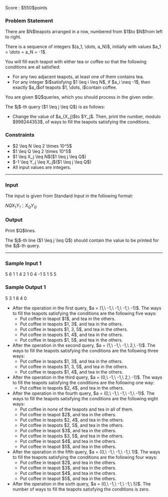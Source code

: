 
<div>

<span>

<span>

<p>
Score : $550$points
</p>

<div>

<section>

### **Problem Statement**

<p>
There are $N$teapots arranged in a row, numbered from $1$to $N$from left to right.
</p>

<p>
There is a sequence of integers $(a_1, \dots, a_N)$, initially with values $a_1 = \dots = a_N = -1$.
</p>

<p>
You will fill each teapot with either tea or coffee so that the following conditions are all satisfied:
</p>

<ul>

<li>
For any two adjacent teapots, at least one of them contains tea.
</li>

<li>
For any integer $i$satisfying $1 \leq i \leq N$, if $a_i \neq -1$, then exactly $a_i$of teapots $1, \dots, i$contain coffee.
</li>

</ul>

<p>
You are given $Q$queries, which you should process in the given order.
</p>

<p>
The $j$-th query ($1 \leq j \leq Q$) is as follows:
</p>

<ul>

<li>
Change the value of $a_{X_j}$to $Y_j$. Then, print the number, modulo $998244353$, of ways to fill the teapots satisfying the conditions.
</li>

</ul>

</section>

</div>

<div>

<section>

### **Constraints**

<ul>

<li>
$2 \leq N \leq 2 \times 10^5$
</li>

<li>
$1 \leq Q \leq 2 \times 10^5$
</li>

<li>
$1 \leq X_j \leq N$($1 \leq j \leq Q$)
</li>

<li>
$-1 \leq Y_j \leq X_j$($1 \leq j \leq Q$)
</li>

<li>
All input values are integers.
</li>

</ul>

</section>

</div>

---

<div>

<div>

<section>

### **Input**

<p>
The input is given from Standard Input in the following format:
</p>

<div>

$N$$Q$$X_1$$Y_1$$\vdots$$X_Q$$Y_Q$
</div>

</section>

</div>

<div>

<section>

### **Output**

<p>
Print $Q$lines.
</p>

<p>
The $j$-th line ($1 \leq j \leq Q$) should contain the value to be printed for the $j$-th query.
</p>

</section>

</div>

</div>

---

<div>

<section>

### **Sample Input 1**

<div>

5 6
1 1
4 2
1 0
4 -1
5 1
5 5

</div>

</section>

</div>

<div>

<section>

### **Sample Output 1**

<div>

5
3
1
8
4
0

</div>

<ul>

<li>
After the operation in the first query, $a = (1,\ -1,\ -1,\ -1,\ -1)$. The ways to fill the teapots satisfying the conditions are the following five ways:
<ul>

<li>
Put coffee in teapot $1$, and tea in the others.
</li>

<li>
Put coffee in teapots $1, 3$, and tea in the others.
</li>

<li>
Put coffee in teapots $1, 3, 5$, and tea in the others.
</li>

<li>
Put coffee in teapots $1, 4$, and tea in the others.
</li>

<li>
Put coffee in teapots $1, 5$, and tea in the others.
</li>

</ul>

</li>

<li>
After the operation in the second query, $a = (1,\ -1,\ -1,\ 2,\ -1)$. The ways to fill the teapots satisfying the conditions are the following three ways:
<ul>

<li>
Put coffee in teapots $1, 3$, and tea in the others.
</li>

<li>
Put coffee in teapots $1, 3, 5$, and tea in the others.
</li>

<li>
Put coffee in teapots $1, 4$, and tea in the others.
</li>

</ul>

</li>

<li>
After the operation in the third query, $a = (0,\ -1,\ -1,\ 2,\ -1)$. The ways to fill the teapots satisfying the conditions are the following one way:
<ul>

<li>
Put coffee in teapots $2, 4$, and tea in the others.
</li>

</ul>

</li>

<li>
After the operation in the fourth query, $a = (0,\ -1,\ -1,\ -1,\ -1)$. The ways to fill the teapots satisfying the conditions are the following eight ways:
<ul>

<li>
Put coffee in none of the teapots and tea in all of them.
</li>

<li>
Put coffee in teapot $2$, and tea in the others.
</li>

<li>
Put coffee in teapots $2, 4$, and tea in the others.
</li>

<li>
Put coffee in teapots $2, 5$, and tea in the others.
</li>

<li>
Put coffee in teapot $3$, and tea in the others.
</li>

<li>
Put coffee in teapots $3, 5$, and tea in the others.
</li>

<li>
Put coffee in teapot $4$, and tea in the others.
</li>

<li>
Put coffee in teapot $5$, and tea in the others.
</li>

</ul>

</li>

<li>
After the operation in the fifth query, $a = (0,\ -1,\ -1,\ -1,\ 1)$. The ways to fill the teapots satisfying the conditions are the following four ways:
<ul>

<li>
Put coffee in teapot $2$, and tea in the others.
</li>

<li>
Put coffee in teapot $3$, and tea in the others.
</li>

<li>
Put coffee in teapot $4$, and tea in the others.
</li>

<li>
Put coffee in teapot $5$, and tea in the others.
</li>

</ul>

</li>

<li>
After the operation in the sixth query, $a = (0,\ -1,\ -1,\ -1,\ 5)$. The number of ways to fill the teapots satisfying the conditions is zero.
</li>

</ul>

</section>

</div>

</span>

</span>

</div>
